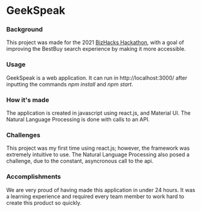 # GeekSpeak

### Background
This project was made for the 2021 [BizHacks Hackathon](https://www.bizhacks.ca/), with a goal of improving the BestBuy search experience by making it more accessible.


### Usage
GeekSpeak is a web application. It can run in http://localhost:3000/ after inputting the commands *npm install* and *npm start*.

### How it's made
The application is created in javascript using react.js, and Material UI. The Natural Language Processing is done with calls to an API.

### Challenges
This project was my first time using react.js; however, the framework was extremely intuitive to use. The Natural Language Processing also posed a challenge, due to the constant, asyncronous call to the api.

### Accomplishments
We are very proud of having made this application in under 24 hours. It was a learning experience and required every team member to work hard to create this product so quickly.
